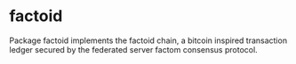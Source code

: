factoid
=======

Package factoid implements the factoid chain, a bitcoin inspired  transaction ledger secured by the federated server factom consensus protocol. 

